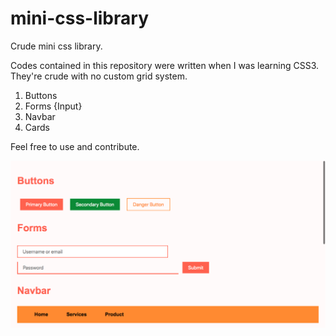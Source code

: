 # mini-css-library
Crude mini css library.

Codes contained in this repository were written when I was learning CSS3.
They're crude with no custom grid system. 

1. Buttons
2. Forms {Input}
3. Navbar
4. Cards

Feel free to use and contribute. 

![alt text](https://github.com/sinhard/mini-css-library/blob/master/docs/img.png)






